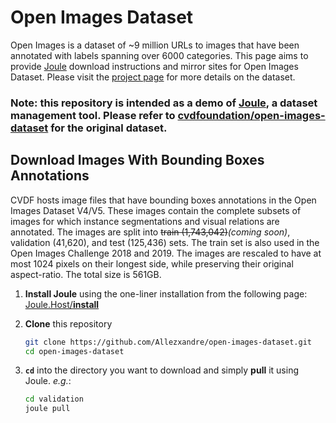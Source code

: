 # Open Images Dataset

Open Images is a dataset of ~9 million URLs to images that have been annotated with labels spanning over 6000 categories.
This page aims to provide [Joule](https://Joule.Host/) download instructions and mirror sites for Open Images Dataset. Please visit the [project page](https://storage.googleapis.com/openimages/web/index.html) for more details on the dataset.

### **Note:** this repository is intended as a demo of [Joule](https://Joule.Host/), a dataset management tool. Please refer to [cvdfoundation/open-images-dataset](https://github.com/cvdfoundation/open-images-dataset) for the original dataset.

## Download Images With Bounding Boxes Annotations

CVDF hosts image files that have bounding boxes annotations in the Open Images Dataset V4/V5. These images contain the complete subsets of images for which instance segmentations and visual relations are annotated. The images are split into ~~train (1,743,042)~~_(coming soon)_, validation (41,620), and test (125,436) sets. The train set is also used in the Open Images Challenge 2018 and 2019.
The images are rescaled to have at most 1024 pixels on their longest side, while preserving their original aspect-ratio. The total size is 561GB.

1. **Install Joule** using the one-liner installation from the following page:
   [Joule.Host/**install**](https://Joule.Host/install)
2. **Clone** this repository

   ```bash
   git clone https://github.com/Allezxandre/open-images-dataset.git
   cd open-images-dataset
   ```

3. **`cd`** into the directory you want to download and simply **pull** it using Joule.
   _e.g._:

   ```bash
   cd validation
   joule pull
   ```

